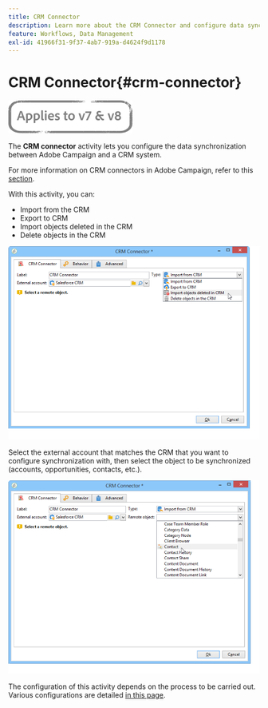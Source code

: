 ```yaml
---
title: CRM Connector
description: Learn more about the CRM Connector and configure data synchronization
feature: Workflows, Data Management
exl-id: 41966f31-9f37-4ab7-919a-d4624f9d1178
---
```

# CRM Connector{#crm-connector}

![](../../assets/common.svg)

The **CRM connector** activity lets you configure the data synchronization between Adobe Campaign and a CRM system.

For more information on CRM connectors in Adobe Campaign, refer to this [section](../../platform/using/crm-connectors.md).

With this activity, you can:

* Import from the CRM
* Export to CRM
* Import objects deleted in the CRM
* Delete objects in the CRM

![](assets/crm_task_select_op.png)

Select the external account that matches the CRM that you want to configure synchronization with, then select the object to be synchronized (accounts, opportunities, contacts, etc.).

![](assets/crm_task_select_obj.png)

The configuration of this activity depends on the process to be carried out. Various configurations are detailed [in this page](../../platform/using/crm-data-sync.md).
